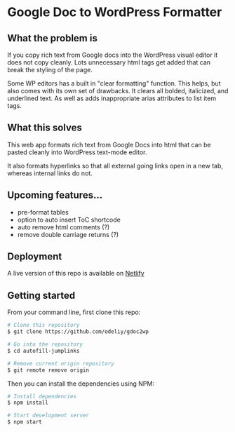 # Google Doc to WordPress Formatter

## What the problem is

If you copy rich text from Google docs into the WordPress visual editor it does not copy cleanly. Lots unnecessary html tags get added that can break the styling of the page.

Some WP editors has a built in "clear formatting" function. This helps, but also comes with its own set of drawbacks. It clears all bolded, italicized, and underlined text. As well as adds inappropriate arias attributes to list item tags.

## What this solves

This web app formats rich text from Google Docs into html that can be pasted cleanly into WordPress text-mode editor.

It also formats hyperlinks so that all external going links open in a new tab, whereas internal links do not.

## Upcoming features...

- pre-format tables
- option to auto insert ToC shortcode
- auto remove html comments (?)
- remove double carriage returns (?)

## Deployment

A live version of this repo is available on [Netlify](https://jocular-peony-b076c1.netlify.app/)

## Getting started

From your command line, first clone this repo:

```bash
# Clone this repository
$ git clone https://github.com/odeliy/gdoc2wp

# Go into the repository
$ cd autofill-jumplinks

# Remove current origin repository
$ git remote remove origin
```

Then you can install the dependencies using NPM:

```bash
# Install dependencies
$ npm install

# Start development server
$ npm start
```